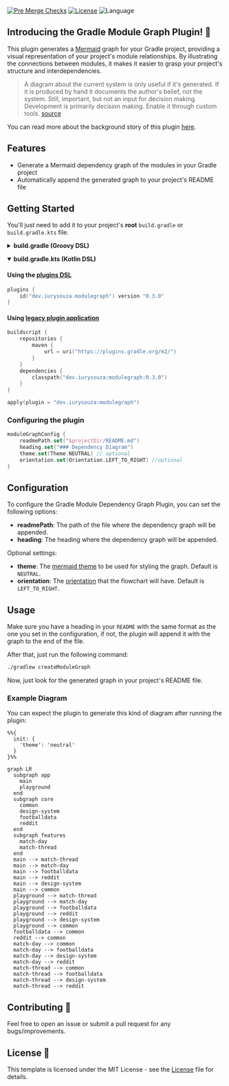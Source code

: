[![Pre Merge Checks](https://github.com/iurysza/module-graph/workflows/Pre%20Merge%20Checks/badge.svg)](https://github.com/iurysza/module-graph/actions?query=workflow%3A%22Pre+Merge+Checks%22) [![License](https://img.shields.io/github/license/cortinico/kotlin-android-template.svg)](LICENSE) ![Language](https://img.shields.io/github/languages/top/cortinico/kotlin-android-template?color=blue&logo=kotlin)

## Introducing the Gradle Module Graph Plugin! 🌟

This plugin generates a [Mermaid](https://github.com/mermaid-js/mermaid) graph for your Gradle
project, providing a visual representation of your project's module relationships. By illustrating
the connections between modules, it makes it easier to grasp your project's structure and
interdependencies.

> A diagram about the current system is only useful if it's generated. If it is produced by hand it
> documents the author's belief, not the system. Still, important, but not an input for decision
> making. Development is primarily decision making. Enable it through custom
> tools. [source](https://twitter.com/girba/status/1628326848256962561)

You can read more about the background story of this
plugin [here](https://iurysouza.dev/automating-project-architecture-graphs/).

## Features

- Generate a Mermaid dependency graph of the modules in your Gradle project
- Automatically append the generated graph to your project's README file

## Getting Started

You'll just need to add it to your project's **root** `build.gradle` or `build.gradle.kts` file.

<details>
  <summary><b>build.gradle (Groovy DSL)</b></summary>

### Using the [plugins DSL](https://docs.gradle.org/current/userguide/plugins.html#sec:plugins_block)

```groovy
plugins {
    id "dev.iurysouza.modulegraph" version "0.3.0"
}
```

### Using [legacy plugin application](https://docs.gradle.org/current/userguide/plugins.html#sec:old_plugin_application)

```groovy
buildscript {
    repositories {
        maven {
            url "https://plugins.gradle.org/m2/"
        }
    }
    dependencies {
        classpath "dev.iurysouza:modulegraph:0.3.0"
    }
}

apply plugin: "dev.iurysouza.modulegraph"
```

### Configuring the plugin

```groovy
  moduleGraphConfig {
    readmePath = "README.md"
    heading = '### Dependency Diagram'
    theme = Theme.NEUTRAL // optional
    orientation = Orientation.LEFT_TO_RIGHT // optional
}
```

</details>

<p></p>

<details open>
<summary><b>build.gradle.kts (Kotlin DSL)</b></summary>

<p></p>

#### Using the [plugins DSL](https://docs.gradle.org/current/userguide/plugins.html#sec:plugins_block)

```kotlin
plugins {
    id("dev.iurysouza.modulegraph") version "0.3.0"
}
```

#### Using [legacy plugin application](https://docs.gradle.org/current/userguide/plugins.html#sec:old_plugin_application)

```kotlin
buildscript {
    repositories {
        maven {
            url = uri("https://plugins.gradle.org/m2/")
        }
    }
    dependencies {
        classpath("dev.iurysouza:modulegraph:0.3.0")
    }
}

apply(plugin = "dev.iurysouza:modulegraph")
```

### Configuring the plugin

```kotlin
moduleGraphConfig {
    readmePath.set("$projectDir/README.md")
    heading.set("### Dependency Diagram")
    theme.set(Theme.NEUTRAL) // optional
    orientation.set(Orientation.LEFT_TO_RIGHT) //optional
}
```

</details>

## Configuration

To configure the Gradle Module Dependency Graph Plugin, you can set the following options:

- **readmePath**: The path of the file where the dependency graph will be appended.
- **heading**: The heading where the dependency graph will be appended.

Optional settings:

- **theme**: The [mermaid theme](https://mermaid.js.org/config/theming.html) to be used for styling
  the graph. Default is `NEUTRAL`.
- **orientation**:
  The [orientation](https://mermaid.js.org/syntax/flowchart.html#flowchart-orientation) that the
  flowchart will have. Default is `LEFT_TO_RIGHT`.

## Usage

Make sure you have a heading in your `README` with the same format as the one you set in the configuration, if
not, the plugin will append it with the graph to the end of the file.

After that, just run the following command:

```sh
./gradlew createModuleGraph
```

Now, just look for the generated graph in your project's README file.

### Example Diagram

You can expect the plugin to generate this kind of diagram after running the plugin:

```mermaid
%%{
  init: {
    'theme': 'neutral'
  }
}%%

graph LR
  subgraph app
    main
    playground
  end
  subgraph core
    common
    design-system
    footballdata
    reddit
  end
  subgraph features
    match-day
    match-thread
  end
  main --> match-thread
  main --> match-day
  main --> footballdata
  main --> reddit
  main --> design-system
  main --> common
  playground --> match-thread
  playground --> match-day
  playground --> footballdata
  playground --> reddit
  playground --> design-system
  playground --> common
  footballdata --> common
  reddit --> common
  match-day --> common
  match-day --> footballdata
  match-day --> design-system
  match-day --> reddit
  match-thread --> common
  match-thread --> footballdata
  match-thread --> design-system
  match-thread --> reddit
```

## Contributing 🤝

Feel free to open an issue or submit a pull request for any bugs/improvements.

## License 📄

This template is licensed under the MIT License - see the [License](License) file for details.
